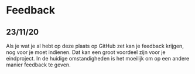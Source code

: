 # Feedback

## 23/11/20

Als je wat je al hebt op deze plaats op GitHub zet kan je feedback krijgen, nog voor je moet indienen. Dat kan een groot voordeel zijn voor je eindproject. In de huidige omstandigheden is het moeilijk om op een andere manier feedback te geven.

